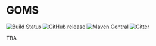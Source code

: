 # GOMS
[![Build Status](https://travis-ci.org/sbtqa/goms.svg?branch=master)](https://travis-ci.org/sbtqa/goms) [![GitHub release](https://img.shields.io/github/release/sbtqa/goms.svg?style=flat-square)](https://github.com/sbtqa/goms/releases) [![Maven Central](https://img.shields.io/maven-central/v/ru.sbtqa.tag/goms.svg)](https://mvnrepository.com/artifact/ru.sbtqa.tag/goms) [![Gitter](https://img.shields.io/gitter/room/nwjs/nw.js.svg)](https://gitter.im/sbtqa-tag/goms?source=orgpage)

TBA
